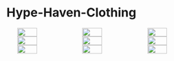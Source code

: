 ﻿# Hype-Haven-Clothing
<div style="display: flex; flex-wrap: wrap; justify-content: center;">
  <img src="[https://raw.githubusercontent.com/Kunalgarg108/Hype-Haven-Clothing/main/image1.png](https://github.com/Kunalgarg108/Hype-Haven-Clothing/blob/main/public/image1.png)" width="30%">
  <img src="https://github.com/Kunalgarg108/Hype-Haven-Clothing.git/image2.png" width="30%">
  <img src="https://github.com/Kunalgarg108/Hype-Haven-Clothing.git/image3.png" width="30%">
  <img src="https://github.com/Kunalgarg108/Hype-Haven-Clothing.git/image4.png" width="30%">
  <img src="https://github.com/Kunalgarg108/Hype-Haven-Clothing.git/image5.png" width="30%">
  <img src="https://github.com/Kunalgarg108/Hype-Haven-Clothing.git/image6.png" width="30%">
  <img src="/image7.png" width="30%">
  <img src="/image8.png" width="30%">
  <img src="/image9.png" width="30%">
</div>
